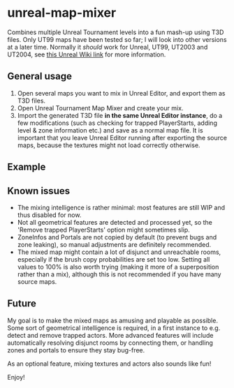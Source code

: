 # unreal-map-mixer
Combines multiple Unreal Tournament levels into a fun mash-up using T3D files.
Only UT99 maps have been tested so far; I will look into other versions at a later time. Normally it _should_ work for Unreal, UT99, UT2003 and UT2004, see [this Unreal Wiki link](https://wiki.beyondunreal.com/Legacy:T3D_File) for more information.

## General usage
1. Open several maps you want to mix in Unreal Editor, and export them as T3D files.
2. Open Unreal Tournament Map Mixer and create your mix.
3. Import the generated T3D file **in the same Unreal Editor instance**, do a few modifications (such as checking for trapped PlayerStarts, adding level & zone information etc.) and save as a normal map file. It is important that you leave Unreal Editor running after exporting the source maps, because the textures might not load correctly otherwise.

## Example


## Known issues
* The mixing intelligence is rather minimal: most features are still WIP and thus disabled for now.
* Not all geometrical features are detected and processed yet, so the 'Remove trapped PlayerStarts' option might sometimes slip.
* ZoneInfos and Portals are not copied by default (to prevent bugs and zone leaking), so manual adjustments are definitely recommended.
* The mixed map might contain a lot of disjunct and unreachable rooms, especially if the brush copy probabilities are set too low. Setting all values to 100% is also worth trying (making it more of a superposition rather than a mix), although this is not recommended if you have many source maps.

## Future
My goal is to make the mixed maps as amusing and playable as possible. Some sort of geometrical intelligence is required, in a first instance to e.g. detect and remove trapped actors. More advanced features will include automatically resolving disjunct rooms by connecting them, or handling zones and portals to ensure they stay bug-free.

As an optional feature, mixing textures and actors also sounds like fun!



Enjoy!
